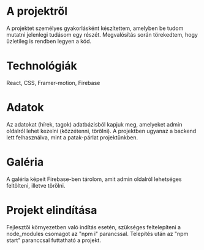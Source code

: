 # A projektről
A projektet személyes gyakorlásként készítettem, amelyben be tudom mutatni jelenlegi tudásom egy részét.
Megvalósítás során törekedtem, hogy üzletileg is rendben legyen a kód.

# Technológiák
React, CSS, Framer-motion, Firebase

# Adatok 
Az adatokat (hírek, tagok) adatbázisból kapjuk meg, amelyeket admin oldalról lehet kezelni (közzétenni, törölni).
A projektben ugyanaz a backend lett felhasználva, mint a patak-párlat projektünkben.

# Galéria
A galéria képeit Firebase-ben tárolom, amit admin oldalról lehetséges feltölteni, illetve törölni.

# Projekt elindítása
Fejlesztői környezetben való indítás esetén, szükséges feltelepíteni a node_modules csomagot az "npm i" parancssal.
Telepítés után az "npm start" paranccsal futtatható a projekt.
